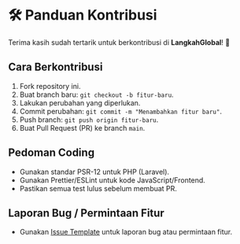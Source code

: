 # 🛠️ Panduan Kontribusi

Terima kasih sudah tertarik untuk berkontribusi di **LangkahGlobal**! 🚀

## Cara Berkontribusi

1. Fork repository ini.
2. Buat branch baru: `git checkout -b fitur-baru`.
3. Lakukan perubahan yang diperlukan.
4. Commit perubahan: `git commit -m "Menambahkan fitur baru"`.
5. Push branch: `git push origin fitur-baru`.
6. Buat Pull Request (PR) ke branch `main`.

## Pedoman Coding

-   Gunakan standar PSR-12 untuk PHP (Laravel).
-   Gunakan Prettier/ESLint untuk kode JavaScript/Frontend.
-   Pastikan semua test lulus sebelum membuat PR.

## Laporan Bug / Permintaan Fitur

-   Gunakan [Issue Template](.github/ISSUE_TEMPLATE/) untuk laporan bug atau permintaan fitur.
